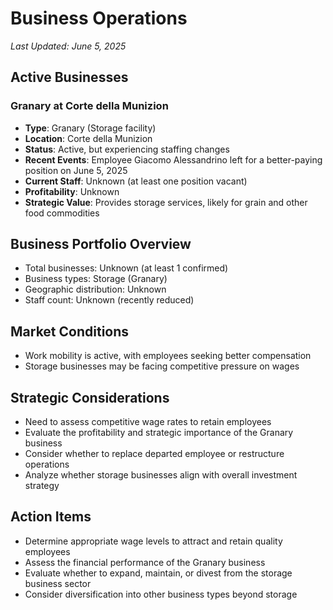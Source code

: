 # Business Operations
*Last Updated: June 5, 2025*

## Active Businesses

### Granary at Corte della Munizion
- **Type**: Granary (Storage facility)
- **Location**: Corte della Munizion
- **Status**: Active, but experiencing staffing changes
- **Recent Events**: Employee Giacomo Alessandrino left for a better-paying position on June 5, 2025
- **Current Staff**: Unknown (at least one position vacant)
- **Profitability**: Unknown
- **Strategic Value**: Provides storage services, likely for grain and other food commodities

## Business Portfolio Overview
- Total businesses: Unknown (at least 1 confirmed)
- Business types: Storage (Granary)
- Geographic distribution: Unknown
- Staff count: Unknown (recently reduced)

## Market Conditions
- Work mobility is active, with employees seeking better compensation
- Storage businesses may be facing competitive pressure on wages

## Strategic Considerations
- Need to assess competitive wage rates to retain employees
- Evaluate the profitability and strategic importance of the Granary business
- Consider whether to replace departed employee or restructure operations
- Analyze whether storage businesses align with overall investment strategy

## Action Items
- Determine appropriate wage levels to attract and retain quality employees
- Assess the financial performance of the Granary business
- Evaluate whether to expand, maintain, or divest from the storage business sector
- Consider diversification into other business types beyond storage
